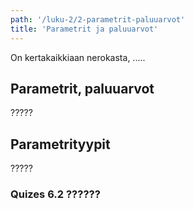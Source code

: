 ```yaml
---
path: '/luku-2/2-parametrit-paluuarvot'
title: 'Parametrit ja paluuarvot'
---
```


On kertakaikkiaan nerokasta, .....

## Parametrit, paluuarvot
?????

## Parametrityypit
?????


### Quizes 6.2 ??????
<!-- quiz 6.2.?? ???  -->

<div><quiznator id="5c502951c41ed4148d96abd9"></quiznator></div>
